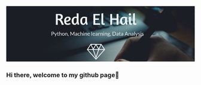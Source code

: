 <img src="/banner1.jpg" alt="banner" />


### Hi there, welcome to my github page👋

<!--
**redaelhail/redaelhail** is a ✨ _special_ ✨ repository because its `README.md` (this file) appears on your GitHub profile
